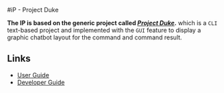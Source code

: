 #iP - Project Duke

**The IP is based on the generic project called _[Project Duke](https://nus-tic4001-ay2122s1.github.io/website/se-book-adapted/projectDuke/index.html)_.** which is a `CLI` text-based project and implemented with the `GUI` feature to display a graphic chatbot layout for the command and command result.

## Links
* [User Guide](UserGuide.md)
* [Developer Guide](DeveloperGuide.md)

